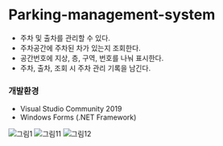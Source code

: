 # Parking-management-system
   
* 주차 및 출차를 관리할 수 있다.
* 주차공간에 주차된 차가 있는지 조회한다.
* 공간번호에 지상, 층, 구역, 번호를 나눠 표시한다. 
* 주차, 출차, 조회 시 주차 관리 기록을 남긴다.

### 개발환경

* Visual Studio Community 2019
* Windows Forms (.NET Framework)
   
![그림1](https://user-images.githubusercontent.com/61627637/85244834-c7da2f80-b480-11ea-9ee1-c8d4725bd701.png)
![그림11](https://user-images.githubusercontent.com/61627637/85245508-beea5d80-b482-11ea-936b-42116e0dee5f.png)
![그림12](https://user-images.githubusercontent.com/61627637/85245510-c01b8a80-b482-11ea-97a7-42eab07017b5.png)
